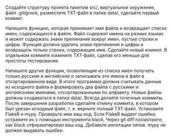 Создайте структуру проекта пакетом 
src/, виртуальное окружение, файл 
.gitignore, разместите TXT-файл в папке 
data/, сделайте первый коммит.

Напишите функцию, которая принимает имя файла
и возвращает список имен, содержащихся 
в файле. Файл содержит имена на разных 
языках и может содержать знаки препинания 
вокруг имен, пустые строки и цифры. 
Функция должна удалить знаки препинания 
и цифры и возвращать только строки, 
содержащие имя. Сделайте новый коммит. 
В отдельном коммите измените TXT-файл, 
сделав его меньше для простоты тестирования.

Напишите другие функции, позволяющие из списка 
имен получать только русские и английские и 
записывать эти имена в файл в отсортированном 
виде. В итоге программа должна считывать данные 
из исходного файла и формировать два файла с 
русскими и английскими именами, отсортированными 
по алфавиту. Новые файлы должны создаваться в 
папке data/. Всегда делайте точечные коммиты. 
После завершения разработки сделайте отмену 
коммита, в котором был урезан исходный файл, 
т. е. верните полный TXT-файл.
Установите Flake8 и mypy. Проверьте ими ваш код. 
Если Flake8 выдает ошибки, устраните их с 
помощью инструмента black. Через git diff 
посмотрите, как black отформатировал ваш код. 
Добавьте аннотации типов. mypy не должен 
выдавать ошибки.